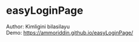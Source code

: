 # easyLoginPage
Author: Kimligini bilasilayu
<br>
Demo: https://ammoriddin.github.io/easyLoginPage/
